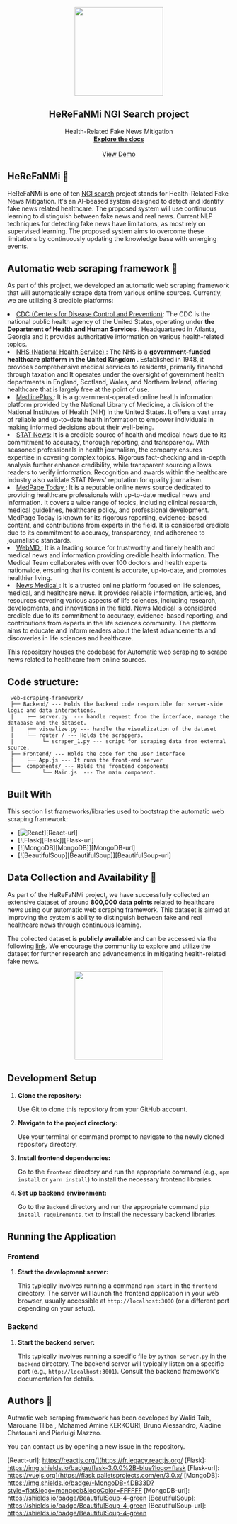 <p align="center">
  <img src="https://github.com/Walid-Taib/web-scraping-framework/blob/main/NGISearch_Sticler.png" widh="200" height="200" />
</p>
<h2 align="center">HeReFaNMi NGI Search project</h2>
<p align="center">
    Health-Related Fake News Mitigation
    <br />
    <a href="https://github.com/Walid-Taib/web-scraping-framework/blob/main/documentation.pdf"><strong>Explore the docs </strong></a>
    <br />
    <br />
    <a href="http://localhost:3000/">View Demo</a>

 
</p>


## HeReFaNMi 🚀
HeReFaNMi  is one of ten <a href="https://www.zdnet.fr/blogs/l-esprit-libre/ngi-search-la-commission-europeenne-finance-dix-logiciels-open-source-de-recherche-39960000.htm"> NGI search</a> project stands for Health-Related Fake News Mitigation. It's an AI-beased system designed to detect and identify fake news related healthcare.
The proposed system will use continuous learning to distinguish between fake news and real news. Current NLP techniques for detecting fake news have limitations, as most rely on supervised learning. The proposed system aims to overcome these limitations by continuously updating the knowledge base with emerging events.

## Automatic web scraping framework 🚀
<p>As part of this project, we developed an automatic web scraping framework that will automatically scrape data from various online sources. Currently, we are utilizing 8 credible platforms:
  <li><a href="https://www.cdc.gov/">  CDC (Centers for Disease Control and Prevention)</a>:  The CDC is the national public
health agency of the United States, operating under <B> the Department of Health and Human
Services </B>. Headquartered in Atlanta, Georgia and it provides authoritative information on various
health-related topics.
</li>
<li><a href="https://www.nhs.uk/">NHS (National Health Service) </a>: The NHS is a <B> government-funded healthcare platform in the United Kingdom </B>. Established in 1948, it provides comprehensive medical services to residents, primarily financed through taxation and It operates under the oversight of government health departments in England, Scotland, Wales, and Northern Ireland, offering healthcare that is largely free at the point of use.</li>

  <li>
   <a href="https://medlineplus.gov/"> MedlinePlus </a>: It is a government-operated online health information platform provided by the National Library of Medicine, a division of the National Institutes of Health (NIH) in the United States. It offers a vast array of reliable and up-to-date health information to empower individuals in making informed decisions about their well-being.
  </li>

  <li><a href="https://www.statnews.com/ ">STAT News</a>: It is a credible source of health and medical news due to its commitment to accuracy, thorough reporting, and transparency. With seasoned professionals in health journalism, the company ensures expertise in covering complex topics. Rigorous fact-checking and in-depth analysis further enhance credibility, while transparent sourcing allows readers to verify information. Recognition and awards within the healthcare industry also validate STAT News' reputation for quality journalism.</li>

  <li><a href="https://www.medpagetoday.com/">MedPage Today </a>: It is a reputable online news source dedicated to providing healthcare professionals with up-to-date medical news and information. It covers a wide range of topics, including clinical research, medical guidelines, healthcare policy, and professional development. MedPage Today is known for its rigorous reporting, evidence-based content, and contributions from experts in the field. It is considered credible due to its commitment to accuracy, transparency, and adherence to journalistic standards.</li>

  <li><a href="https://www.webmd.com/">WebMD </a>: It is a leading source for trustworthy and timely health and medical news and information providing credible health information. The Medical Team collaborates with over 100 doctors and health experts nationwide, ensuring that its content is accurate, up-to-date, and promotes healthier living.</li>
  <li ><a href="https://www.news-medical.net/">News Medical </a> : It is a trusted online platform focused on life sciences, medical, and healthcare news. It provides reliable information, articles, and resources covering various aspects of life sciences, including research, developments, and innovations in the field. News Medical is considered credible due to its commitment to accuracy, evidence-based reporting, and contributions from experts in the life sciences community. The platform aims to educate and inform readers about the latest advancements and discoveries in life sciences and healthcare.</li>
</p>

This repository houses the codebase for Automatic web scraping to scrape news related to healthcare from online sources.

## Code structure:



```
 web-scraping-framework/
 ├── Backend/ --- Holds the backend code responsible for server-side logic and data interactions.
 |    ├── server.py  --- handle request from the interface, manage the database and the dataset.
 |    ├── visualize.py --- handle the visualization of the dataset
 |    └── router / --- Holds the scrappers.
 |         └─ scraper_1.py --- script for scraping data from external source.        
 ├── Frontend/ --- Holds the code for the user interface
 |    ├── App.js --- It runs the front-end server  
 ├──  components/ --- Holds the frontend components
 └──       └── Main.js  --- The main component.
```


## Built With

This section  list frameworks/libraries used to bootstrap the automatic web scraping framework:

* [![React][React.js]][React-url]
* [![Flask][Flask]][Flask-url]
* [![MongoDB][MongoDB]][MongoDB-url]
* [![BeautifulSoup][BeautifulSoup]][BeautifulSoup-url]

## Data Collection and Availability 🚀

As part of the HeReFaNMi project, we have successfully collected an extensive dataset of around **800,000 data points** related to healthcare news using our automatic web scraping framework. This dataset is aimed at improving the system's ability to distinguish between fake and real healthcare news through continuous learning.

The collected dataset is **publicly available** and can be accessed via the following [link](https://github.com/Walid-Taib/web-scraping-framework/blob/main/dataset.pdf). We encourage the community to explore and utilize the dataset for further research and advancements in mitigating health-related fake news.

<p align="center">
  <img src="https://github.com/Walid-Taib/web-scraping-framework/blob/main/NGISearch_Sticler.png" width="200" height="200" />
</p>




## Development Setup

1. **Clone the repository:**

   Use Git to clone this repository from your GitHub account.

2. **Navigate to the project directory:**

   Use your terminal or command prompt to navigate to the newly cloned repository directory.

3. **Install frontend dependencies:**

   Go to the `frontend` directory and run the appropriate command (e.g., `npm install` or `yarn install`) to install the necessary frontend libraries.

4. **Set up backend environment:**

   Go to the `Backend` directory and run the appropriate command `pip install requirements.txt` to install the necessary backend libraries.

## Running the Application

### Frontend

1. **Start the development server:**

   This typically involves running a command `npm start` in the `frontend` directory. The server will launch the frontend application in your web browser, usually accessible at `http://localhost:3000` (or a different port depending on your setup).

### Backend

1. **Start the backend server:**

   This typically involves running a specific file by `python server.py` in the `backend` directory. The backend server will typically listen on a specific port (e.g., `http://localhost:3001`). Consult the  backend framework's documentation for details.

## Authors 🚀
Autmatic web scraping framework has been developed by Walid Taib, Marouane Tliba , Mohamed Amine KERKOURI, Bruno Alessandro, Aladine Chetouani and Pierluigi Mazzeo.

You can contact us by opening a new issue in the repository.



[React.js]: https://shields.io/badge/react-black?logo=react&style=for-the-badge
[React-url]: https://reactjs.org/](https://fr.legacy.reactjs.org/
[Flask]: https://img.shields.io/badge/flask-3.0.0%2B-blue?logo=flask
[Flask-url]: https://vuejs.org](https://flask.palletsprojects.com/en/3.0.x/
[MongoDB]: https://img.shields.io/badge/-MongoDB-4DB33D?style=flat&logo=mongodb&logoColor=FFFFFF
[MongoDB-url]: https://shields.io/badge/BeautifulSoup-4-green
[BeautifulSoup]: https://shields.io/badge/BeautifulSoup-4-green
[BeautifulSoup-url]: https://shields.io/badge/BeautifulSoup-4-green



